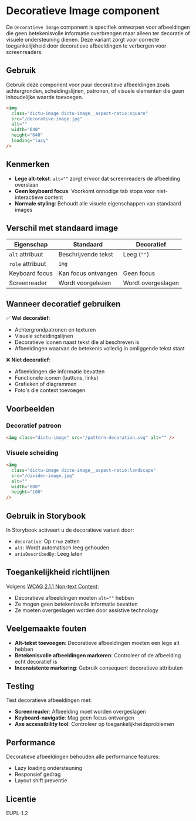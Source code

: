 # Decoratieve Image component

De `Decoratieve Image` component is specifiek ontworpen voor afbeeldingen die
geen betekenisvolle informatie overbrengen maar alleen ter decoratie of visuele
ondersteuning dienen. Deze variant zorgt voor correcte toegankelijkheid door
decoratieve afbeeldingen te verbergen voor screenreaders.

## Gebruik

Gebruik deze component voor puur decoratieve afbeeldingen zoals achtergronden,
scheidingslijnen, patronen, of visuele elementen die geen inhoudelijke waarde
toevoegen.

```html
<img
  class="dictu-image dictu-image__aspect-ratio:square"
  src="/decorative-image.jpg"
  alt=""
  width="640"
  height="640"
  loading="lazy"
/>
```

## Kenmerken

- **Lege alt-tekst**: `alt=""` zorgt ervoor dat screenreaders de afbeelding
  overslaan
- **Geen keyboard focus**: Voorkomt onnodige tab stops voor niet-interactieve
  content
- **Normale styling**: Behoudt alle visuele eigenschappen van standaard images

## Verschil met standaard image

| Eigenschap       | Standaard           | Decoratief         |
| ---------------- | ------------------- | ------------------ |
| `alt` attribuut  | Beschrijvende tekst | Leeg (`""`)        |
| `role` attribuut | `img`               |
| Keyboard focus   | Kan focus ontvangen | Geen focus         |
| Screenreader     | Wordt voorgelezen   | Wordt overgeslagen |

## Wanneer decoratief gebruiken

✅ **Wel decoratief**:

- Achtergrondpatronen en texturen
- Visuele scheidingslijnen
- Decoratieve iconen naast tekst die al beschreven is
- Afbeeldingen waarvan de betekenis volledig in omliggende tekst staat

❌ **Niet decoratief**:

- Afbeeldingen die informatie bevatten
- Functionele iconen (buttons, links)
- Grafieken of diagrammen
- Foto's die context toevoegen

## Voorbeelden

### Decoratief patroon

```html
<img class="dictu-image" src="/pattern-decoration.svg" alt="" />
```

### Visuele scheiding

```html
<img
  class="dictu-image dictu-image__aspect-ratio:landscape"
  src="/divider-image.jpg"
  alt=""
  width="800"
  height="100"
/>
```

## Gebruik in Storybook

In Storybook activeert u de decoratieve variant door:

- `decorative`: Op `true` zetten
- `alt`: Wordt automatisch leeg gehouden
- `ariaDescribedBy`: Leeg laten

## Toegankelijkheid richtlijnen

Volgens
[WCAG 2.1.1 Non-text Content](https://www.w3.org/WAI/WCAG21/Understanding/non-text-content.html):

- Decoratieve afbeeldingen moeten `alt=""` hebben
- Ze mogen geen betekenisvolle informatie bevatten
- Ze moeten overgeslagen worden door assistive technology

## Veelgemaakte fouten

- **Alt-tekst toevoegen**: Decoratieve afbeeldingen moeten een lege alt hebben
- **Betekenisvolle afbeeldingen markeren**: Controleer of de afbeelding echt
  decoratief is
- **Inconsistente markering**: Gebruik consequent decoratieve attributen

## Testing

Test decoratieve afbeeldingen met:

- **Screenreader**: Afbeelding moet worden overgeslagen
- **Keyboard-navigatie**: Mag geen focus ontvangen
- **Axe accessibility tool**: Controleer op toegankelijkheidsproblemen

## Performance

Decoratieve afbeeldingen behouden alle performance features:

- Lazy loading ondersteuning
- Responsief gedrag
- Layout shift preventie

## Licentie

EUPL-1.2
